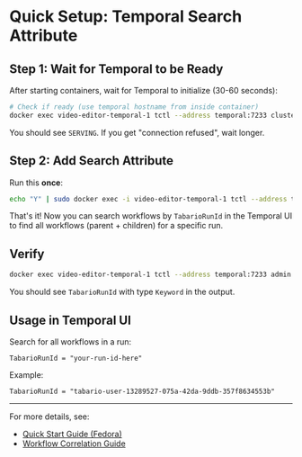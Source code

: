 # Quick Setup: Temporal Search Attribute

## Step 1: Wait for Temporal to be Ready

After starting containers, wait for Temporal to initialize (30-60 seconds):

```bash
# Check if ready (use temporal hostname from inside container)
docker exec video-editor-temporal-1 tctl --address temporal:7233 cluster health
```

You should see `SERVING`. If you get "connection refused", wait longer.

## Step 2: Add Search Attribute

Run this **once**:

```bash
echo "Y" | sudo docker exec -i video-editor-temporal-1 tctl --address temporal:7233 admin cluster add-search-attributes --name TabarioRunId --type Keyword
```

That's it! Now you can search workflows by `TabarioRunId` in the Temporal UI to find all workflows (parent + children) for a specific run.

## Verify

```bash
docker exec video-editor-temporal-1 tctl --address temporal:7233 admin cluster get-search-attributes | grep TabarioRunId
```

You should see `TabarioRunId` with type `Keyword` in the output.

## Usage in Temporal UI

Search for all workflows in a run:
```
TabarioRunId = "your-run-id-here"
```

Example:
```
TabarioRunId = "tabario-user-13289527-075a-42da-9ddb-357f8634553b"
```

---

For more details, see:
- [Quick Start Guide (Fedora)](docs/QUICK_START_FEDORA.md)
- [Workflow Correlation Guide](docs/temporal-workflow-correlation.md)
